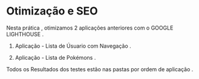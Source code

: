 # Otimização e SEO 

Nesta prática , otimizamos 2 aplicações anteriores com o GOOGLE LIGHTHOUSE .

1. Aplicação - Lista de Úsuario com Navegação .

2. Aplicação - Lista de Pokémons .

Todos os Resultados dos testes estão nas pastas por ordem de aplicação .